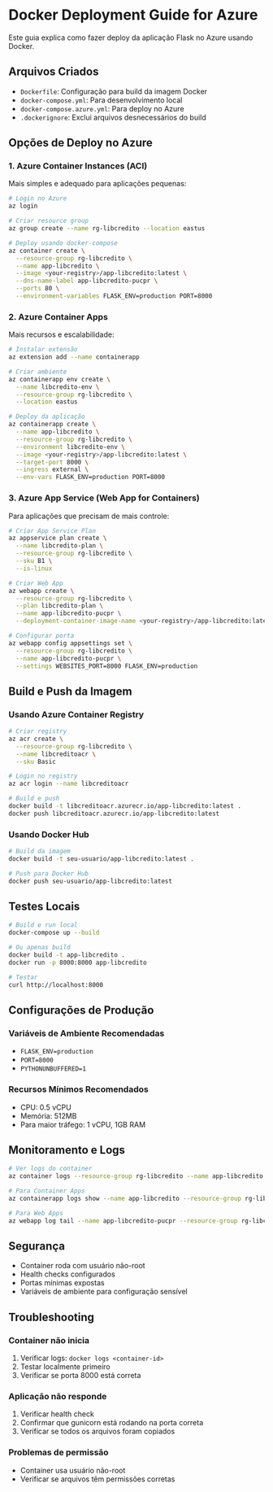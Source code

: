 # Docker Deployment Guide for Azure

Este guia explica como fazer deploy da aplicação Flask no Azure usando Docker.

## Arquivos Criados

- `Dockerfile`: Configuração para build da imagem Docker
- `docker-compose.yml`: Para desenvolvimento local
- `docker-compose.azure.yml`: Para deploy no Azure
- `.dockerignore`: Exclui arquivos desnecessários do build

## Opções de Deploy no Azure

### 1. Azure Container Instances (ACI)
Mais simples e adequado para aplicações pequenas:

```bash
# Login no Azure
az login

# Criar resource group
az group create --name rg-libcredito --location eastus

# Deploy usando docker-compose
az container create \
  --resource-group rg-libcredito \
  --name app-libcredito \
  --image <your-registry>/app-libcredito:latest \
  --dns-name-label app-libcredito-pucpr \
  --ports 80 \
  --environment-variables FLASK_ENV=production PORT=8000
```

### 2. Azure Container Apps
Mais recursos e escalabilidade:

```bash
# Instalar extensão
az extension add --name containerapp

# Criar ambiente
az containerapp env create \
  --name libcredito-env \
  --resource-group rg-libcredito \
  --location eastus

# Deploy da aplicação
az containerapp create \
  --name app-libcredito \
  --resource-group rg-libcredito \
  --environment libcredito-env \
  --image <your-registry>/app-libcredito:latest \
  --target-port 8000 \
  --ingress external \
  --env-vars FLASK_ENV=production PORT=8000
```

### 3. Azure App Service (Web App for Containers)
Para aplicações que precisam de mais controle:

```bash
# Criar App Service Plan
az appservice plan create \
  --name libcredito-plan \
  --resource-group rg-libcredito \
  --sku B1 \
  --is-linux

# Criar Web App
az webapp create \
  --resource-group rg-libcredito \
  --plan libcredito-plan \
  --name app-libcredito-pucpr \
  --deployment-container-image-name <your-registry>/app-libcredito:latest

# Configurar porta
az webapp config appsettings set \
  --resource-group rg-libcredito \
  --name app-libcredito-pucpr \
  --settings WEBSITES_PORT=8000 FLASK_ENV=production
```

## Build e Push da Imagem

### Usando Azure Container Registry

```bash
# Criar registry
az acr create \
  --resource-group rg-libcredito \
  --name libcreditoacr \
  --sku Basic

# Login no registry
az acr login --name libcreditoacr

# Build e push
docker build -t libcreditoacr.azurecr.io/app-libcredito:latest .
docker push libcreditoacr.azurecr.io/app-libcredito:latest
```

### Usando Docker Hub

```bash
# Build da imagem
docker build -t seu-usuario/app-libcredito:latest .

# Push para Docker Hub
docker push seu-usuario/app-libcredito:latest
```

## Testes Locais

```bash
# Build e run local
docker-compose up --build

# Ou apenas build
docker build -t app-libcredito .
docker run -p 8000:8000 app-libcredito

# Testar
curl http://localhost:8000
```

## Configurações de Produção

### Variáveis de Ambiente Recomendadas
- `FLASK_ENV=production`
- `PORT=8000`
- `PYTHONUNBUFFERED=1`

### Recursos Mínimos Recomendados
- CPU: 0.5 vCPU
- Memória: 512MB
- Para maior tráfego: 1 vCPU, 1GB RAM

## Monitoramento e Logs

```bash
# Ver logs do container
az container logs --resource-group rg-libcredito --name app-libcredito

# Para Container Apps
az containerapp logs show --name app-libcredito --resource-group rg-libcredito

# Para Web Apps
az webapp log tail --name app-libcredito-pucpr --resource-group rg-libcredito
```

## Segurança

- Container roda com usuário não-root
- Health checks configurados
- Portas mínimas expostas
- Variáveis de ambiente para configuração sensível

## Troubleshooting

### Container não inicia
1. Verificar logs: `docker logs <container-id>`
2. Testar localmente primeiro
3. Verificar se porta 8000 está correta

### Aplicação não responde
1. Verificar health check
2. Confirmar que gunicorn está rodando na porta correta
3. Verificar se todos os arquivos foram copiados

### Problemas de permissão
- Container usa usuário não-root
- Verificar se arquivos têm permissões corretas
